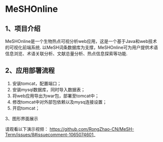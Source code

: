 # MeSHOnline

## 1、项目介绍

MeSHOnline是一个生物热点可视分析web应用，这是一个基于Java和web技术的可视化前端系统. 以MeSH词条数据库为支撑，MeSHOnline可为用户提供术语信息浏览、术语关联分析、文献总量分析、热点信息探索等功能. 

## 2、应用部署流程

1. 安装tomcat，配置端口；
2. 安装mysql数据库，同时导入数据表；
3. 将web应用导出为war包，部署至tomcat中；
4. 修改tomcat中对外部包依赖以及mysq连接设置；
5. 开启tomcat；

3、图形界面展示

请观看以下演示视频：
https://github.com/RongZhao-CN/MeSH-Term/issues/8#issuecomment-1065074601_

